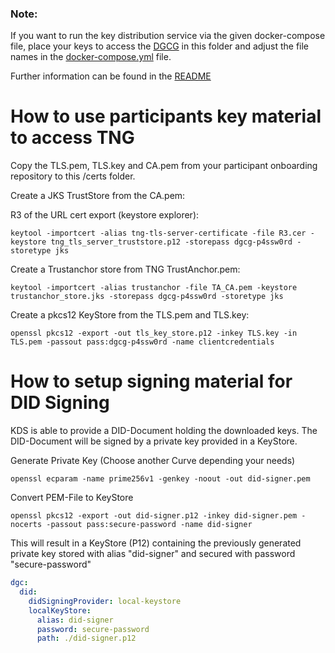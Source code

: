 ### Note: 

If you want to run the key distribution service via the given docker-compose file, place your keys to access the 
[DGCG](https://github.com/eu-digital-green-certificates/dgc-gateway) in this folder and adjust the file names
in the [docker-compose.yml](../docker-compose.yml) file.

Further information can be found in the [README](../README.md)

# How to use participants key material to access TNG

Copy the TLS.pem, TLS.key and CA.pem from your participant onboarding repository to this /certs folder.

Create a JKS TrustStore from the CA.pem:

R3 of the URL cert export (keystore explorer):

```
keytool -importcert -alias tng-tls-server-certificate -file R3.cer -keystore tng_tls_server_truststore.p12 -storepass dgcg-p4ssw0rd -storetype jks
```

Create a Trustanchor store from TNG TrustAnchor.pem:

```
keytool -importcert -alias trustanchor -file TA_CA.pem -keystore trustanchor_store.jks -storepass dgcg-p4ssw0rd -storetype jks
```

Create a pkcs12 KeyStore from the TLS.pem and TLS.key:

```
openssl pkcs12 -export -out tls_key_store.p12 -inkey TLS.key -in TLS.pem -passout pass:dgcg-p4ssw0rd -name clientcredentials
```

# How to setup signing material for DID Signing

KDS is able to provide a DID-Document holding the downloaded keys. The DID-Document will be signed by a private key provided in a KeyStore.

Generate Private Key (Choose another Curve depending your needs)

```
openssl ecparam -name prime256v1 -genkey -noout -out did-signer.pem
```

Convert PEM-File to KeyStore

```
openssl pkcs12 -export -out did-signer.p12 -inkey did-signer.pem -nocerts -passout pass:secure-password -name did-signer
```

This will result in a KeyStore (P12) containing the previously generated private key stored with alias "did-signer" and secured with password "secure-password"

```yaml
dgc:
  did:
    didSigningProvider: local-keystore
    localKeyStore:
      alias: did-signer
      password: secure-password
      path: ./did-signer.p12
```
